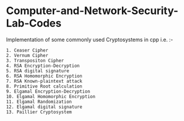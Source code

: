 # Computer-and-Network-Security-Lab-Codes
Implementation of some commonly used Cryptosystems in cpp i.e. :-

	1. Ceaser Cipher
	2. Vernum Cipher
	3. Transpositon Cipher
	4. RSA Encryption-Decryption
	5. RSA digital signature
	6. RSA Homomorphic Encryption
	7. RSA Known-plaintext attack
	8. Primitive Root calculation
	9. Elgamal Encryption-Decryption
	10. Elgamal Homomorphic Encryption
	11. Elgamal Randomization
	12. Elgamal digital signature
	13. Paillier Cryptosystem

